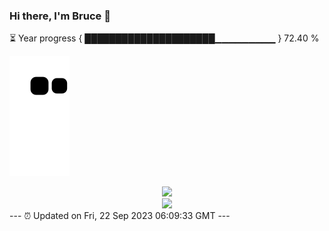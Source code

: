 ### Hi there, I'm Bruce 👋
⏳ Year progress { █████████████████████▁▁▁▁▁▁▁▁▁ } 72.40 %

![](https://raw.githubusercontent.com/Swiftie13st/Swiftie13st/main/assets/github-contribution-grid-snake.svg)


<div align="center"> <img src="https://metrics.lecoq.io/Swiftie13st?template=classic&config.timezone=Asia%2FShanghai"> </div>

<div align="center"> <img src="https://github-readme-streak-stats.herokuapp.com/?user=Swiftie13st" /> </div>
---
⏰ Updated on Fri, 22 Sep 2023 06:09:33 GMT
---

